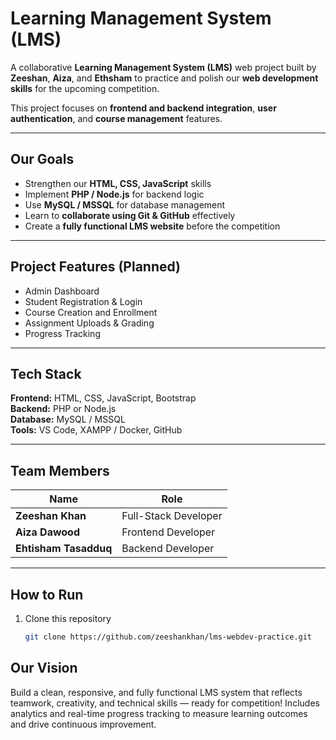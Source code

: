 # Learning Management System (LMS)

A collaborative **Learning Management System (LMS)** web project built by **Zeeshan**, **Aiza**, and **Ethsham** to practice and polish our **web development skills** for the upcoming competition.  

This project focuses on **frontend and backend integration**, **user authentication**, and **course management** features.

---
## Our Goals
- Strengthen our **HTML, CSS, JavaScript** skills  
- Implement **PHP / Node.js** for backend logic  
- Use **MySQL / MSSQL** for database management  
- Learn to **collaborate using Git & GitHub** effectively  
- Create a **fully functional LMS website** before the competition  

---

##  Project Features (Planned)
-  Admin Dashboard  
-  Student Registration & Login  
-  Course Creation and Enrollment  
-  Assignment Uploads & Grading  
-  Progress Tracking  

---

## Tech Stack
**Frontend:** HTML, CSS, JavaScript, Bootstrap  
**Backend:** PHP or Node.js  
**Database:** MySQL / MSSQL  
**Tools:** VS Code, XAMPP / Docker, GitHub  

---

## Team Members
| Name | Role |
|------|------|
| **Zeeshan Khan** | Full-Stack Developer |
| **Aiza Dawood** | Frontend Developer |
| **Ehtisham Tasadduq** | Backend Developer |

---

## How to Run
1. Clone this repository  
   ```bash
   git clone https://github.com/zeeshankhan/lms-webdev-practice.git
   
## Our Vision
Build a clean, responsive, and fully functional LMS system that reflects teamwork, creativity, and technical skills — ready for competition!
Includes analytics and real-time progress tracking to measure learning outcomes and drive continuous improvement.
